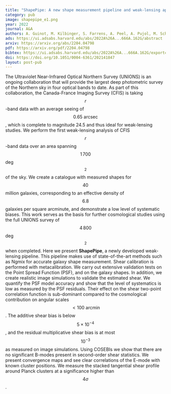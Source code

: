 ```yaml
---
title: "ShapePipe: A new shape measurement pipeline and weak-lensing application to UNIONS/CFIS data"
category: pub
image: shapepipe_e1.png
year: 2022
journal: A&A
authors: A. Guinot, M. Kilbinger, S. Farrens, A. Peel, A. Pujol, M. Schmitz, J.-L. Starck, T. Erben, R. Gavazzi, S. Gwyn, M. Hudson, H. Hildebrandt, T. Liaudat, L. Miller, I. Spitzer, L. Van Waerbeke, J.-C. Cuillandre, S. Fabbro, A. McConnachie, Y. Mellier
ads: https://ui.adsabs.harvard.edu/abs/2022A%26A...666A.162G/abstract
arxiv: https://arxiv.org/abs/2204.04798
pdf: https://arxiv.org/pdf/2204.04798
bibtex: https://ui.adsabs.harvard.edu/abs/2022A%26A...666A.162G/exportcitation
doi: https://doi.org/10.1051/0004-6361/202141847
layout: post-pub
---
```

The Ultraviolet Near-Infrared Optical Northern Survey (UNIONS) is an ongoing collaboration that will provide the largest deep photometric survey of the Northern sky in four optical bands to date. As part of this collaboration, the Canada-France Imaging Survey (CFIS) is taking $$r$$-band data with an average seeing of $$0.65~\mathrm{arcsec}$$, which is complete to magnitude 24.5 and thus ideal for weak-lensing studies.
We perform the first weak-lensing analysis of CFIS $$r$$-band data over an area spanning $$1\,700$$ deg$$^2$$ of the sky. We create a catalogue with measured shapes for $$40$$ million galaxies, corresponding to an effective density of $$6.8$$ galaxies per square arcminute, and demonstrate a low level of systematic biases. This work serves as the basis for further cosmological studies using the full UNIONS survey of $$4\,800$$ deg$$^2$$ when completed.
Here we present **ShapePipe**, a newly developed weak-lensing pipeline. This pipeline makes use of state-of-the-art methods such as Ngmix for accurate galaxy shape measurement. Shear calibration is performed with metacalibration. We carry out extensive validation tests on the Point Spread Function (PSF), and on the galaxy shapes. In addition, we create realistic image simulations to validate the estimated shear.
We quantify the PSF model accuracy and show that the level of systematics is low as measured by the PSF residuals. Their effect on the shear two-point correlation function is sub-dominant compared to the cosmological contribution on angular scales $$<100~\mathrm{arcmin}$$. The additive shear bias is below $$5\times10^{-4}$$, and the residual multiplicative shear bias is at most $$10^{-3}$$ as measured on image simulations. Using COSEBIs we show that there are no significant B-modes present in second-order shear statistics. We present convergence maps and see clear correlations of the E-mode with known cluster positions. We measure the stacked tangential shear profile around Planck clusters at a significance higher than $$4\sigma$$.
